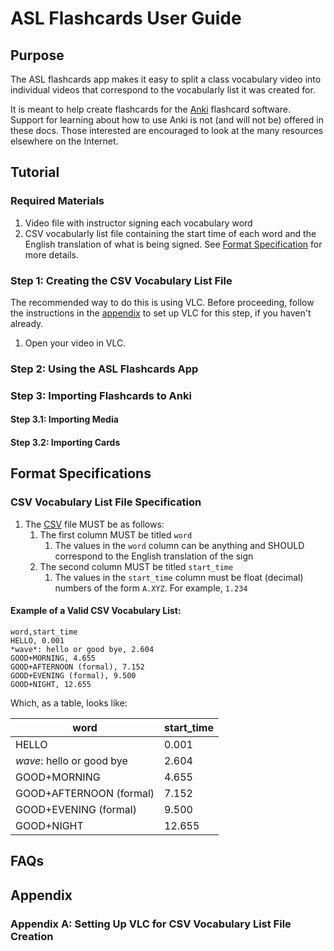 # ASL Flashcards User Guide


## Purpose

The ASL flashcards app makes it easy to split a class vocabulary video into
individual videos that correspond to the vocabularly list it was created for.

It is meant to help create flashcards for the [Anki](https://apps.ankiweb.net/)
flashcard software. Support for learning about how to use Anki is not (and will
not be) offered in these docs. Those interested are encouraged to look at the
many resources elsewhere on the Internet.


## Tutorial

### Required Materials

1. Video file with instructor signing each vocabulary word
2. CSV vocabularly list file containing the start time of each word and the English translation
   of what is being signed. See [Format Specification](#format-spec) for more
   details.

### Step 1: Creating the CSV Vocabulary List File

The recommended way to do this is using VLC. Before proceeding, follow the
instructions in the [appendix](#appendix-a) to set up VLC for this step, if you
haven't already.

1. Open your video in VLC.

### Step 2: Using the ASL Flashcards App

### Step 3: Importing Flashcards to Anki

#### Step 3.1: Importing Media
#### Step 3.2: Importing Cards


## Format Specifications
<a name="format-spec"></a>

### CSV Vocabulary List File Specification
1. The [CSV](https://en.wikipedia.org/wiki/Comma-separated_values) file MUST
   be as follows:
    1. The first column MUST be titled `word`
        1. The values in the `word` column can be anything and SHOULD correspond
           to the English translation of the sign
    2. The second column MUST be titled `start_time`
        1. The values in the `start_time` column must be float (decimal) numbers
           of the form `A.XYZ`. For example, `1.234`

#### Example of a Valid CSV Vocabulary List:
```
word,start_time
HELLO, 0.001
*wave*: hello or good bye, 2.604
GOOD+MORNING, 4.655
GOOD+AFTERNOON (formal), 7.152
GOOD+EVENING (formal), 9.500
GOOD+NIGHT, 12.655
```

Which, as a table, looks like:

|word                     |start_time|
|-------------------------|----------|
|HELLO                    | 0.001    |
|*wave*: hello or good bye| 2.604    |
|GOOD+MORNING             | 4.655    |
|GOOD+AFTERNOON (formal)  | 7.152    |
|GOOD+EVENING (formal)    | 9.500    |
|GOOD+NIGHT               | 12.655   |


## FAQs

## Appendix

### Appendix A: Setting Up VLC for CSV Vocabulary List File Creation
<a name="appendix-a"></a>

